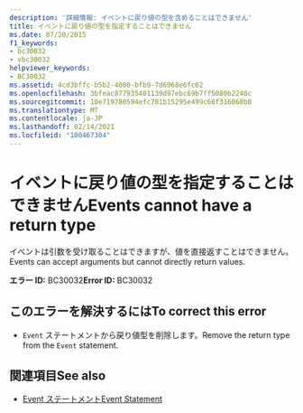 ```yaml
---
description: '詳細情報: イベントに戻り値の型を含めることはできません'
title: イベントに戻り値の型を指定することはできません
ms.date: 07/20/2015
f1_keywords:
- bc30032
- vbc30032
helpviewer_keywords:
- BC30032
ms.assetid: 4cd3bffc-b5b2-4000-bfb9-7d6968e6fc62
ms.openlocfilehash: 3bfeac877935401139d97ebc69b7ff5080b2240c
ms.sourcegitcommit: 10e719780594efc781b15295e499c66f316068b8
ms.translationtype: MT
ms.contentlocale: ja-JP
ms.lasthandoff: 02/14/2021
ms.locfileid: "100467304"
---
```

# <a name="events-cannot-have-a-return-type"></a><span data-ttu-id="c6338-103">イベントに戻り値の型を指定することはできません</span><span class="sxs-lookup"><span data-stu-id="c6338-103">Events cannot have a return type</span></span>

<span data-ttu-id="c6338-104">イベントは引数を受け取ることはできますが、値を直接返すことはできません。</span><span class="sxs-lookup"><span data-stu-id="c6338-104">Events can accept arguments but cannot directly return values.</span></span>  
  
 <span data-ttu-id="c6338-105">**エラー ID:** BC30032</span><span class="sxs-lookup"><span data-stu-id="c6338-105">**Error ID:** BC30032</span></span>  
  
## <a name="to-correct-this-error"></a><span data-ttu-id="c6338-106">このエラーを解決するには</span><span class="sxs-lookup"><span data-stu-id="c6338-106">To correct this error</span></span>  
  
- <span data-ttu-id="c6338-107">`Event` ステートメントから戻り値型を削除します。</span><span class="sxs-lookup"><span data-stu-id="c6338-107">Remove the return type from the `Event` statement.</span></span>  
  
## <a name="see-also"></a><span data-ttu-id="c6338-108">関連項目</span><span class="sxs-lookup"><span data-stu-id="c6338-108">See also</span></span>

- [<span data-ttu-id="c6338-109">Event ステートメント</span><span class="sxs-lookup"><span data-stu-id="c6338-109">Event Statement</span></span>](../language-reference/statements/event-statement.md)
